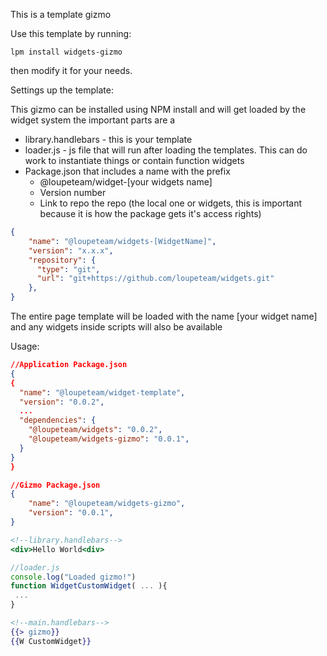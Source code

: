 This is a template gizmo

Use this template by running:
```
lpm install widgets-gizmo
```
then modify it for your needs.

Settings up the template:

This gizmo can be installed using NPM install and will get loaded by the widget system
the important parts are a 
- library.handlebars - this is your template
- loader.js - js file that will run after loading the templates. This can do work to instantiate things or contain function widgets
- Package.json that includes a name with the prefix 
    - @loupeteam/widget-[your widgets name]
    - Version number
    - Link to repo the repo (the local one or widgets, this is important because it is how the package gets it's access rights)    
```json
{
    "name": "@loupeteam/widgets-[WidgetName]",
    "version": "x.x.x",
    "repository": {
      "type": "git",
      "url": "git+https://github.com/loupeteam/widgets.git"
    },
}
```

The entire page template will be loaded with the name [your widget name] and any widgets inside scripts will also be available

Usage:


```json
//Application Package.json
{
{
  "name": "@loupeteam/widget-template",
  "version": "0.0.2",
  ...
  "dependencies": {
    "@loupeteam/widgets": "0.0.2",
    "@loupeteam/widgets-gizmo": "0.0.1",    
  }
}
}
``````

```json
//Gizmo Package.json
{
    "name": "@loupeteam/widgets-gizmo",
    "version": "0.0.1",
}
``````

```handlebars
<!--library.handlebars-->
<div>Hello World<div>
```

```javascript
//loader.js
console.log("Loaded gizmo!")
function WidgetCustomWidget( ... ){
 ...
}
```
```handlebars
<!--main.handlebars-->
{{> gizmo}}
{{W CustomWidget}}
```
